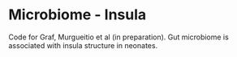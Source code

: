 # Microbiome - Insula

Code for Graf, Murgueitio et al (in preparation). Gut microbiome is associated with insula structure in neonates.


